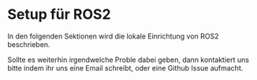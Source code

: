 # Setup für ROS2


In den folgenden Sektionen wird die lokale Einrichtung von ROS2 beschrieben.

Sollte es weiterhin irgendwelche Proble dabei geben, dann kontaktiert uns bitte indem ihr uns eine Email schreibt, oder eine Github Issue aufmacht.



```{tableofcontents}
```
